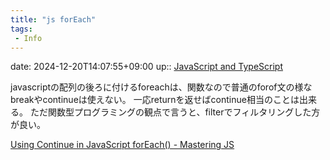 ```yaml
---
title: "js forEach"
tags:
 - Info
---
```


date: 2024-12-20T14:07:55+09:00
up:: [JavaScript and TypeScript](../Bar/Program/JavaScript%20and%20TypeScript.md)

javascriptの配列の後ろに付けるforeachは、関数なので普通のforof文の様なbreakやcontinueは使えない。
一応returnを返せばcontinue相当のことは出来る。
ただ関数型プログラミングの観点で言うと、filterでフィルタリングした方が良い。

[Using Continue in JavaScript forEach() - Mastering JS](https://masteringjs.io/tutorials/fundamentals/foreach-continue)